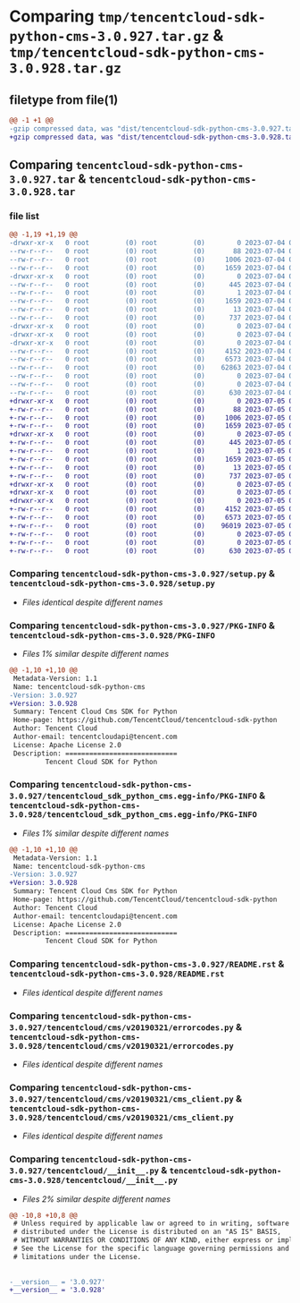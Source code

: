# Comparing `tmp/tencentcloud-sdk-python-cms-3.0.927.tar.gz` & `tmp/tencentcloud-sdk-python-cms-3.0.928.tar.gz`

## filetype from file(1)

```diff
@@ -1 +1 @@
-gzip compressed data, was "dist/tencentcloud-sdk-python-cms-3.0.927.tar", last modified: Tue Jul  4 00:18:44 2023, max compression
+gzip compressed data, was "dist/tencentcloud-sdk-python-cms-3.0.928.tar", last modified: Wed Jul  5 00:22:59 2023, max compression
```

## Comparing `tencentcloud-sdk-python-cms-3.0.927.tar` & `tencentcloud-sdk-python-cms-3.0.928.tar`

### file list

```diff
@@ -1,19 +1,19 @@
-drwxr-xr-x   0 root         (0) root         (0)        0 2023-07-04 00:18:44.000000 tencentcloud-sdk-python-cms-3.0.927/
--rw-r--r--   0 root         (0) root         (0)       88 2023-07-04 00:18:44.000000 tencentcloud-sdk-python-cms-3.0.927/setup.cfg
--rw-r--r--   0 root         (0) root         (0)     1006 2023-07-04 00:18:44.000000 tencentcloud-sdk-python-cms-3.0.927/setup.py
--rw-r--r--   0 root         (0) root         (0)     1659 2023-07-04 00:18:44.000000 tencentcloud-sdk-python-cms-3.0.927/PKG-INFO
-drwxr-xr-x   0 root         (0) root         (0)        0 2023-07-04 00:18:44.000000 tencentcloud-sdk-python-cms-3.0.927/tencentcloud_sdk_python_cms.egg-info/
--rw-r--r--   0 root         (0) root         (0)      445 2023-07-04 00:18:44.000000 tencentcloud-sdk-python-cms-3.0.927/tencentcloud_sdk_python_cms.egg-info/SOURCES.txt
--rw-r--r--   0 root         (0) root         (0)        1 2023-07-04 00:18:44.000000 tencentcloud-sdk-python-cms-3.0.927/tencentcloud_sdk_python_cms.egg-info/dependency_links.txt
--rw-r--r--   0 root         (0) root         (0)     1659 2023-07-04 00:18:44.000000 tencentcloud-sdk-python-cms-3.0.927/tencentcloud_sdk_python_cms.egg-info/PKG-INFO
--rw-r--r--   0 root         (0) root         (0)       13 2023-07-04 00:18:44.000000 tencentcloud-sdk-python-cms-3.0.927/tencentcloud_sdk_python_cms.egg-info/top_level.txt
--rw-r--r--   0 root         (0) root         (0)      737 2023-07-04 00:18:44.000000 tencentcloud-sdk-python-cms-3.0.927/README.rst
-drwxr-xr-x   0 root         (0) root         (0)        0 2023-07-04 00:18:44.000000 tencentcloud-sdk-python-cms-3.0.927/tencentcloud/
-drwxr-xr-x   0 root         (0) root         (0)        0 2023-07-04 00:18:44.000000 tencentcloud-sdk-python-cms-3.0.927/tencentcloud/cms/
-drwxr-xr-x   0 root         (0) root         (0)        0 2023-07-04 00:18:44.000000 tencentcloud-sdk-python-cms-3.0.927/tencentcloud/cms/v20190321/
--rw-r--r--   0 root         (0) root         (0)     4152 2023-07-04 00:18:44.000000 tencentcloud-sdk-python-cms-3.0.927/tencentcloud/cms/v20190321/errorcodes.py
--rw-r--r--   0 root         (0) root         (0)     6573 2023-07-04 00:18:44.000000 tencentcloud-sdk-python-cms-3.0.927/tencentcloud/cms/v20190321/cms_client.py
--rw-r--r--   0 root         (0) root         (0)    62863 2023-07-04 00:18:44.000000 tencentcloud-sdk-python-cms-3.0.927/tencentcloud/cms/v20190321/models.py
--rw-r--r--   0 root         (0) root         (0)        0 2023-07-04 00:18:44.000000 tencentcloud-sdk-python-cms-3.0.927/tencentcloud/cms/v20190321/__init__.py
--rw-r--r--   0 root         (0) root         (0)        0 2023-07-04 00:18:44.000000 tencentcloud-sdk-python-cms-3.0.927/tencentcloud/cms/__init__.py
--rw-r--r--   0 root         (0) root         (0)      630 2023-07-04 00:18:44.000000 tencentcloud-sdk-python-cms-3.0.927/tencentcloud/__init__.py
+drwxr-xr-x   0 root         (0) root         (0)        0 2023-07-05 00:22:59.000000 tencentcloud-sdk-python-cms-3.0.928/
+-rw-r--r--   0 root         (0) root         (0)       88 2023-07-05 00:22:59.000000 tencentcloud-sdk-python-cms-3.0.928/setup.cfg
+-rw-r--r--   0 root         (0) root         (0)     1006 2023-07-05 00:22:59.000000 tencentcloud-sdk-python-cms-3.0.928/setup.py
+-rw-r--r--   0 root         (0) root         (0)     1659 2023-07-05 00:22:59.000000 tencentcloud-sdk-python-cms-3.0.928/PKG-INFO
+drwxr-xr-x   0 root         (0) root         (0)        0 2023-07-05 00:22:59.000000 tencentcloud-sdk-python-cms-3.0.928/tencentcloud_sdk_python_cms.egg-info/
+-rw-r--r--   0 root         (0) root         (0)      445 2023-07-05 00:22:59.000000 tencentcloud-sdk-python-cms-3.0.928/tencentcloud_sdk_python_cms.egg-info/SOURCES.txt
+-rw-r--r--   0 root         (0) root         (0)        1 2023-07-05 00:22:59.000000 tencentcloud-sdk-python-cms-3.0.928/tencentcloud_sdk_python_cms.egg-info/dependency_links.txt
+-rw-r--r--   0 root         (0) root         (0)     1659 2023-07-05 00:22:59.000000 tencentcloud-sdk-python-cms-3.0.928/tencentcloud_sdk_python_cms.egg-info/PKG-INFO
+-rw-r--r--   0 root         (0) root         (0)       13 2023-07-05 00:22:59.000000 tencentcloud-sdk-python-cms-3.0.928/tencentcloud_sdk_python_cms.egg-info/top_level.txt
+-rw-r--r--   0 root         (0) root         (0)      737 2023-07-05 00:22:59.000000 tencentcloud-sdk-python-cms-3.0.928/README.rst
+drwxr-xr-x   0 root         (0) root         (0)        0 2023-07-05 00:22:59.000000 tencentcloud-sdk-python-cms-3.0.928/tencentcloud/
+drwxr-xr-x   0 root         (0) root         (0)        0 2023-07-05 00:22:59.000000 tencentcloud-sdk-python-cms-3.0.928/tencentcloud/cms/
+drwxr-xr-x   0 root         (0) root         (0)        0 2023-07-05 00:22:59.000000 tencentcloud-sdk-python-cms-3.0.928/tencentcloud/cms/v20190321/
+-rw-r--r--   0 root         (0) root         (0)     4152 2023-07-05 00:22:59.000000 tencentcloud-sdk-python-cms-3.0.928/tencentcloud/cms/v20190321/errorcodes.py
+-rw-r--r--   0 root         (0) root         (0)     6573 2023-07-05 00:22:59.000000 tencentcloud-sdk-python-cms-3.0.928/tencentcloud/cms/v20190321/cms_client.py
+-rw-r--r--   0 root         (0) root         (0)    96019 2023-07-05 00:22:59.000000 tencentcloud-sdk-python-cms-3.0.928/tencentcloud/cms/v20190321/models.py
+-rw-r--r--   0 root         (0) root         (0)        0 2023-07-05 00:22:59.000000 tencentcloud-sdk-python-cms-3.0.928/tencentcloud/cms/v20190321/__init__.py
+-rw-r--r--   0 root         (0) root         (0)        0 2023-07-05 00:22:59.000000 tencentcloud-sdk-python-cms-3.0.928/tencentcloud/cms/__init__.py
+-rw-r--r--   0 root         (0) root         (0)      630 2023-07-05 00:22:59.000000 tencentcloud-sdk-python-cms-3.0.928/tencentcloud/__init__.py
```

### Comparing `tencentcloud-sdk-python-cms-3.0.927/setup.py` & `tencentcloud-sdk-python-cms-3.0.928/setup.py`

 * *Files identical despite different names*

### Comparing `tencentcloud-sdk-python-cms-3.0.927/PKG-INFO` & `tencentcloud-sdk-python-cms-3.0.928/PKG-INFO`

 * *Files 1% similar despite different names*

```diff
@@ -1,10 +1,10 @@
 Metadata-Version: 1.1
 Name: tencentcloud-sdk-python-cms
-Version: 3.0.927
+Version: 3.0.928
 Summary: Tencent Cloud Cms SDK for Python
 Home-page: https://github.com/TencentCloud/tencentcloud-sdk-python
 Author: Tencent Cloud
 Author-email: tencentcloudapi@tencent.com
 License: Apache License 2.0
 Description: ============================
         Tencent Cloud SDK for Python
```

### Comparing `tencentcloud-sdk-python-cms-3.0.927/tencentcloud_sdk_python_cms.egg-info/PKG-INFO` & `tencentcloud-sdk-python-cms-3.0.928/tencentcloud_sdk_python_cms.egg-info/PKG-INFO`

 * *Files 1% similar despite different names*

```diff
@@ -1,10 +1,10 @@
 Metadata-Version: 1.1
 Name: tencentcloud-sdk-python-cms
-Version: 3.0.927
+Version: 3.0.928
 Summary: Tencent Cloud Cms SDK for Python
 Home-page: https://github.com/TencentCloud/tencentcloud-sdk-python
 Author: Tencent Cloud
 Author-email: tencentcloudapi@tencent.com
 License: Apache License 2.0
 Description: ============================
         Tencent Cloud SDK for Python
```

### Comparing `tencentcloud-sdk-python-cms-3.0.927/README.rst` & `tencentcloud-sdk-python-cms-3.0.928/README.rst`

 * *Files identical despite different names*

### Comparing `tencentcloud-sdk-python-cms-3.0.927/tencentcloud/cms/v20190321/errorcodes.py` & `tencentcloud-sdk-python-cms-3.0.928/tencentcloud/cms/v20190321/errorcodes.py`

 * *Files identical despite different names*

### Comparing `tencentcloud-sdk-python-cms-3.0.927/tencentcloud/cms/v20190321/cms_client.py` & `tencentcloud-sdk-python-cms-3.0.928/tencentcloud/cms/v20190321/cms_client.py`

 * *Files identical despite different names*

### Comparing `tencentcloud-sdk-python-cms-3.0.927/tencentcloud/__init__.py` & `tencentcloud-sdk-python-cms-3.0.928/tencentcloud/__init__.py`

 * *Files 2% similar despite different names*

```diff
@@ -10,8 +10,8 @@
 # Unless required by applicable law or agreed to in writing, software
 # distributed under the License is distributed on an "AS IS" BASIS,
 # WITHOUT WARRANTIES OR CONDITIONS OF ANY KIND, either express or implied.
 # See the License for the specific language governing permissions and
 # limitations under the License.
 
 
-__version__ = '3.0.927'
+__version__ = '3.0.928'
```

